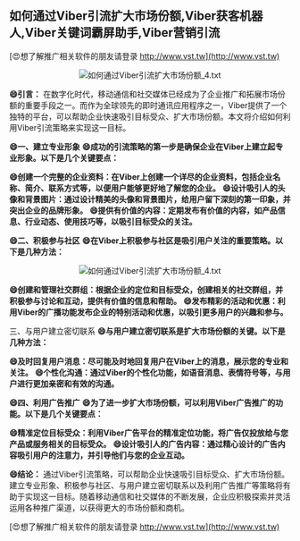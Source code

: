 ## **如何通过Viber引流扩大市场份额,Viber获客机器人,Viber关键词霸屏助手,Viber营销引流**

[😍想了解推广相关软件的朋友请登录 http://www.vst.tw](http://www.vst.tw)

 <center><img src="https://vst.tw/MP4/tuiguang/png/6.png" alt="如何通过Viber引流扩大市场份额_4.txt"></center>

**😄引言：**
在数字化时代，移动通信和社交媒体已经成为了企业推广和拓展市场份额的重要手段之一。而作为全球领先的即时通讯应用程序之一，Viber提供了一个独特的平台，可以帮助企业快速吸引目标受众、扩大市场份额。本文将介绍如何利用Viber引流策略来实现这一目标。

**😄一、建立专业形象**
**😄成功的引流策略的第一步是确保企业在Viber上建立起专业形象。以下是几个关键要点：**

**😄创建一个完整的企业资料：在Viber上创建一个详尽的企业资料，包括企业名称、简介、联系方式等，以便用户能够更好地了解您的企业。**
**😄设计吸引人的头像和背景图片：通过设计精美的头像和背景图片，给用户留下深刻的第一印象，并突出企业的品牌形象。**
**😄提供有价值的内容：定期发布有价值的内容，如产品信息、行业动态、使用技巧等，以吸引目标受众的关注。**

**😄二、积极参与社区**
**😄在Viber上积极参与社区是吸引用户关注的重要策略。以下是几种方法：**

 <center><img src="https://vst.tw/MP4/tuiguang/png/2.png" alt="如何通过Viber引流扩大市场份额_4.txt"></center>

**😄创建和管理社交群组：根据企业的定位和目标受众，创建相关的社交群组，并积极参与讨论和互动，提供有价值的信息和帮助。**
**😄发布精彩的活动和优惠：利用Viber的广播功能发布企业的特别活动和优惠，以吸引更多用户的兴趣和参与。**

三、与用户建立密切联系
**😄与用户建立密切联系是扩大市场份额的关键。以下是几种方法：**

**😄及时回复用户消息：尽可能及时地回复用户在Viber上的消息，展示您的专业和关注。**
**😄个性化沟通：通过Viber的个性化功能，如语音消息、表情符号等，与用户进行更加亲密和有效的沟通。**

**😄四、利用广告推广**
**😄为了进一步扩大市场份额，可以利用Viber广告推广的功能。以下是几个关键要点：**

**😄精准定位目标受众：利用Viber广告平台的精准定位功能，将广告仅投放给与您产品或服务相关的目标受众。**
**😄设计吸引人的广告内容：通过精心设计的广告内容吸引用户的注意力，并引导他们与您的企业互动。**

**😄结论：**
通过Viber引流策略，可以帮助企业快速吸引目标受众、扩大市场份额。建立专业形象、积极参与社区、与用户建立密切联系以及利用广告推广等策略将有助于实现这一目标。随着移动通信和社交媒体的不断发展，企业应积极探索并灵活运用各种推广渠道，以获得更大的市场份额和商机。

[😍想了解推广相关软件的朋友请登录 http://www.vst.tw](http://www.vst.tw)



